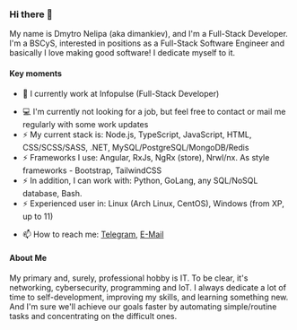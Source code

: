 ### Hi there 👋

My name is Dmytro Nelipa (aka dimankiev), and I'm a Full-Stack Developer.
I'm a BSCyS, interested in positions as a Full-Stack Software Engineer and basically I love making good software!
I dedicate myself to it.

#### Key moments
- 🔭 I currently work at Infopulse (Full-Stack Developer)
<!-- 🌱 I’m currently learning ... -->
- 💻 I'm currently not looking for a job, but feel free to contact or mail me regularly with some work updates
- ⚡ My current stack is: Node.js, TypeScript, JavaScript, HTML, CSS/SCSS/SASS, .NET, MySQL/PostgreSQL/MongoDB/Redis
- ⚡ Frameworks I use: Angular, RxJs, NgRx (store), Nrwl/nx. As style frameworks - Bootstrap, TailwindCSS
- ⚡ In addition, I can work with: Python, GoLang, any SQL/NoSQL database, Bash.
- ⚡ Experienced user in: Linux (Arch Linux, CentOS), Windows (from XP, up to 11)
<!-- 👯 I’m looking to collaborate on ... -->
<!-- 🤔 I’m looking for help with ... -->
<!-- 💬 Ask me about ... -->
- 📫 How to reach me: [Telegram](https://t.me/dimankiev), [E-Mail](mailto:dimankiev@gmail.com)
<!-- 😄 Pronouns: ... -->

#### About Me
My primary and, surely, professional hobby is IT. To be clear, it's networking, cybersecurity, programming and IoT.
I always dedicate a lot of time to self-development, improving my skills, and learning something new.
And I'm sure we'll achieve our goals faster by automating simple/routine tasks and concentrating on the difficult ones.
